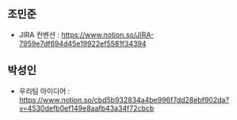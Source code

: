 ## 조민준
- JIRA 컨벤션 : https://www.notion.so/JIRA-7959e7df694d45e19922ef5581f34394


## 박성인
- 우리팀 아이디어 : https://www.notion.so/cbd5b932834a4be996f7dd28ebf902da?v=4530defb0ef149e8aafb43a34f72cbcb
